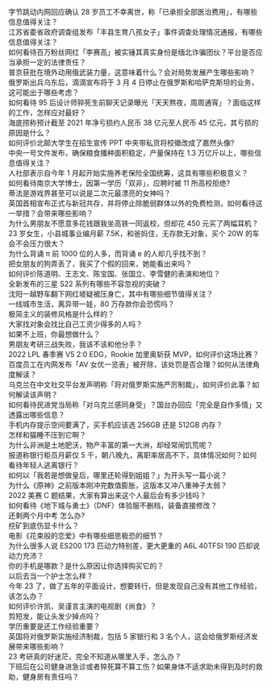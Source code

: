 字节跳动内网回应确认 28 岁员工不幸离世，称「已承担全部医治费用」，有哪些信息值得关注？  
江苏省委省政府调查组发布「丰县生育八孩女子」事件调查处理情况通报，有哪些信息值得关注？  
如何看待百万粉丝网红「李赛高」被实锤其真实身份是缅北诈骗团伙？平台是否应当承担一定的法律责任？  
普京获批在境外动用俄武装力量，这意味着什么？会对局势发展产生哪些影响？  
俄罗斯出兵乌东后，滴滴宣布将于 3 月 4 日停止在俄罗斯和哈萨克斯坦的业务，这可能出于哪些考虑？  
如何看待 95 后设计师猝死生前聊天记录曝光「天天熬夜，周周通宵」？面临这样的工作，怎样应对最好？  
海底捞称预计截至 2021 年净亏损约人民币 38 亿元至人民币 45 亿元，其亏损的原因是什么？  
如何评价北邮大学生在招生宣传 PPT 中夹带私货将校徽改成了嘉然头像?  
中央一号文件发布，确保粮食播种面积稳定，产量保持在 1.3 万亿斤以上，哪些信息值得关注？  
人社部表示自今年 1 月起开始实施养老保险全国统筹，这具有哪些积极意义？  
如何看待南京大学博士，因第一学历「双非」，应聘时被 11 所高校拒绝?  
蒂法是游戏界甚至可以说是二次元最漂亮的女神吗？  
英国首相宣布正式与新冠共存，并将停止除脆弱群体以外的免费检测，如何看待这一举措？会带来哪些影响？  
为什么男朋友不愿意多花钱跟我坐高铁一同返校，但却花 450 元买了两幅耳机？  
23 岁女生，小县城事业编月薪 7.5K，和爸妈住，无存款无对象，买个 20W 的车会不会压力很大？  
为什么背诵 π 前 1000 位的人多，而背诵 e 的人却几乎找不到？  
把女朋友的狗弄丢了，我买了个假的回来，她能看出来吗？  
如何评价陈道明、王志文、陈宝国、张国立、李雪健的表演和地位？  
全新发布的三星 S22 系列有哪些不容忽视的突破？  
沈阳一越野车翻下网红坡疑被压身亡，其中有哪些细节值得关注？  
一线城市生活，离异带一娃，80 万存款你会恐慌吗？  
极简主义的装修风格是什么样的？  
大家找对象会找比自己工资少得多的人吗？  
如果不上班，你最想做什么？  
男朋友考研三战失败，我该不该和他分手？  
2022 LPL 春季赛 V5 2:0 EDG，Rookie 加里奥斩获 MVP，如何评价这场比赛？  
百度员工在内网发布「AV 女优一览表」被开除，该处罚是否合理？如何从法律角度解读？  
乌克兰在中文社交平台发声明称「将对俄罗斯实施严厉制裁」，如何评价此事？如何解读该声明？  
如何看待民进党当局称「对乌克兰感同身受」？国台办回应「完全是自作多情」又透露出哪些信息？  
手机内存提示空间要满了，买手机应该选 256GB 还是 512GB 内存？  
怎样和猫睡不压到它啊？  
为什么非洲是土地肥沃，物产丰富的第一大洲，却经常闹饥荒呢？  
报道称银行柜员月薪仅 5 千，朝八晚九，离职率居高不下，具体情况如何？如何看待年轻人逃离银行？  
如何以「我若是想做皇后，哪里还轮得到姐姐？」为开头写一篇小说？  
为什么《原神》之前版本刚冲完数值膨胀，这版本又冲八重神子太弱？  
2022 美赛 C 题结果，大家有算出来这个人最后会有多少钱吗？  
如何看待《地下城与勇士》（DNF）体验服不删档，装备直接修改？  
还剩两个月中考 怎么办?  
挖矿到底伤显卡什么？  
电影《花束般的恋爱》中有哪些细思极恐的细节？  
为什么很多人说 ES200 173 匹动力特别差，更大更重的 A6L 40TFSI 190 匹却说动力充沛？  
你的手机是哪款？是什么原因让你选择购买它的？  
以后去当一个护士怎么样？  
今年 23 了，做了五年的平面设计，想要转行，但是发现自己没有其他工作经验，该怎么办？  
如何评价许凯、吴谨言主演的电视剧《尚食》？  
剪短发，能让头发少掉点吗？  
学历重要是还工作经验重要？  
英国将对俄罗斯实施经济制裁，包括 5 家银行和 3 名个人，这会给俄罗斯经济发展带来哪些影响？  
23 考研真的好迷茫，完全不知道从哪里入手，怎么办？  
下班后在公司健身进急诊或者猝死算不算工伤？如果身体不适求助未得到及时的救助，健身房有责任吗？  
